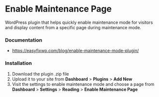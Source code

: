 # Enable Maintenance Page
WordPress plugin that helps quickly enable maintenance mode for visitors and display content from a specific page during maintenance mode.

### Documentation

* https://easyfixwp.com/blog/enable-maintenance-mode-plugin/

### Installation 

1. Download the plugin .zip file
2. Upload it to your site from **Dashboard** > **Plugins** > **Add New**
3. Visit the settings to enable maintenance mode and choose a page from **Dashboard** > **Settings** > **Reading** > **Enable Maintenance Page**

